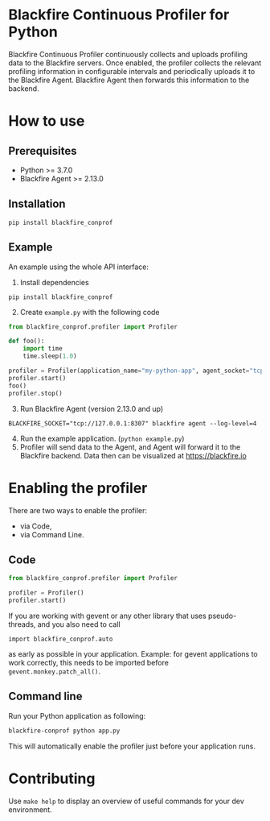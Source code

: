 # Blackfire Continuous Profiler for Python

Blackfire Continuous Profiler continuously collects and uploads profiling data to the Blackfire servers. Once enabled, the profiler collects the relevant profiling information in configurable intervals and periodically uploads it to the Blackfire Agent. Blackfire Agent then forwards this information to the backend.

# How to use
## Prerequisites

* Python >= 3.7.0
* Blackfire Agent >= 2.13.0

## Installation

```shell
pip install blackfire_conprof
```

## Example

An example using the whole API interface:

1. Install dependencies

```shell
pip install blackfire_conprof
```

2. Create `example.py` with the following code

```python
from blackfire_conprof.profiler import Profiler

def foo():
    import time
    time.sleep(1.0)

profiler = Profiler(application_name="my-python-app", agent_socket="tcp://127.0.0.1:8307", labels={'my-extra-label': 'data'})
profiler.start()
foo()
profiler.stop()
```

3. Run Blackfire Agent (version 2.13.0 and up)

```
BLACKFIRE_SOCKET="tcp://127.0.0.1:8307" blackfire agent --log-level=4
```

4. Run the example application. (`python example.py`)
5. Profiler will send data to the Agent, and Agent will forward it to the Blackfire backend. Data then can be visualized at https://blackfire.io

# Enabling the profiler

There are two ways to enable the profiler:
 - via Code,
 - via Command Line.

## Code

```python
from blackfire_conprof.profiler import Profiler

profiler = Profiler()
profiler.start()
```

If you are working with gevent or any other library that uses pseudo-threads, and you also need to call

```
import blackfire_conprof.auto
```

as early as possible in your application. Example: for gevent applications to work correctly, this needs 
to be imported before `gevent.monkey.patch_all()`.

## Command line

Run your Python application as following:

```bash
blackfire-conprof python app.py
```

This will automatically enable the profiler just before your application runs.

# Contributing

Use `make help` to display an overview of useful commands for your dev environment.

